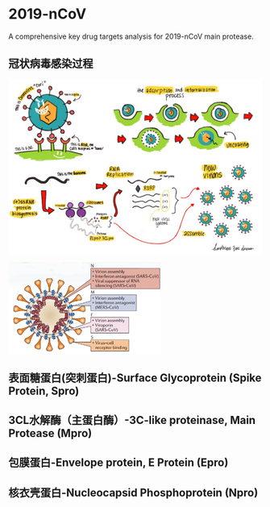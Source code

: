 # 2019-nCoV
A comprehensive key drug targets analysis for 2019-nCoV main protease.
## 冠状病毒感染过程
![](https://github.com/pincher-chen/2019-nCoV/blob/master/virus_process.png?raw=true)  


<img src="https://github.com/pincher-chen/2019-nCoV/blob/master/main_pro_info.png" width="60%" align ="center" />

## 表面糖蛋白(突刺蛋白)-Surface Glycoprotein (Spike Protein, Spro)

## 3CL水解酶（主蛋白酶）-3C-like proteinase, Main Protease (Mpro)

## 包膜蛋白-Envelope protein, E Protein (Epro)

## 核衣壳蛋白-Nucleocapsid Phosphoprotein (Npro)
